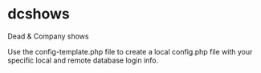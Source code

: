 # dcshows
Dead &amp; Company shows

Use the config-template.php file to create a local config.php file with your specific local and remote database login info.
